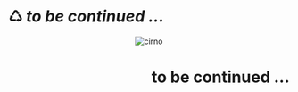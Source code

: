 # ♺ *to be continued ...*

<center>

![cirno](https://cdn.jsdelivr.net/gh/Bengerthelorf/Contents@main/cirno.gif)

</center>

<div style="text-align: right"> 

# to be continued ...

</div> 
